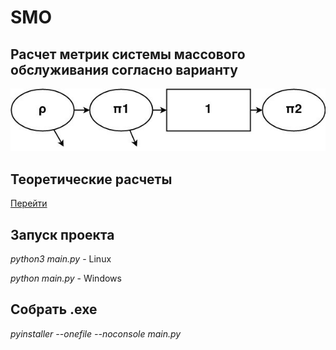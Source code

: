 # SMO
## Расчет метрик системы массового обслуживания согласно варианту
![task pic](task.jpg)
## Теоретические расчеты
[Перейти](./Моделирование%2026.docx)
## Запуск проекта
*python3 main.py* - Linux


*python main.py* - Windows
## Собрать .exe
*pyinstaller --onefile --noconsole main.py*


